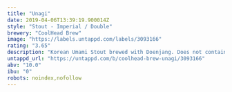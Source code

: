 ```yaml
---
title: "Unagi"
date: 2019-04-06T13:39:19.900014Z
style: "Stout - Imperial / Double"
brewery: "CoolHead Brew"
image: "https://labels.untappd.com/labels/3093166"
rating: "3.65"
description: "Korean Umami Stout brewed with Doenjang. Does not contain any salmon skin rolls or freshwater eels. VEGAN."
untappd_url: "https://untappd.com/b/coolhead-brew-unagi/3093166"
abv: "10.0"
ibu: "0"
robots: noindex,nofollow
---
```

